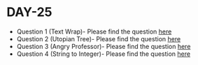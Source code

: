# DAY-25

* Question 1 (Text Wrap)- Please find the question [here](./Question-1/question.pdf)
* Question 2 (Utopian Tree)- Please find the question [here](./Question-2/question.pdf)
* Question 3 (Angry Professor)- Please find the question [here](./Question-2/question.pdf)
* Question 4 (String to Integer)- Please find the question [here](https://leetcode.com/problems/string-to-integer-atoi/)
